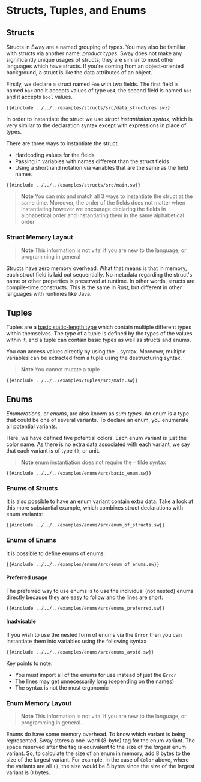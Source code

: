 # Structs, Tuples, and Enums

## Structs

Structs in Sway are a named grouping of types. You may also be familiar with structs via another name: _product types_. Sway does not make any significantly unique usages of structs; they are similar to most other languages which have structs. If you're coming from an object-oriented background, a struct is like the data attributes of an object.

Firstly, we declare a struct named `Foo` with two fields. The first field is named `bar` and it accepts values of type `u64`, the second field is named `baz` and it accepts `bool` values. 

```sway
{{#include ../../../examples/structs/src/data_structures.sw}}
```

In order to instantiate the struct we use _struct instantiation syntax_, which is very similar to the declaration syntax except with expressions in place of types.

There are three ways to instantiate the struct.

- Hardcoding values for the fields
- Passing in variables with names different than the struct fields
- Using a shorthand notation via variables that are the same as the field names

```sway
{{#include ../../../examples/structs/src/main.sw}}
```

> **Note**
> You can mix and match all 3 ways to instantiate the struct at the same time.
> Moreover, the order of the fields does not matter when instantiating however we encourage declaring the fields in alphabetical order and instantiating them in the same alphabetical order

### Struct Memory Layout

> **Note** 
> This information is not vital if you are new to the language, or programming in general

Structs have zero memory overhead. What that means is that in memory, each struct field is laid out sequentially. No metadata regarding the struct's name or other properties is preserved at runtime. In other words, structs are compile-time constructs. This is the same in Rust, but different in other languages with runtimes like Java.

## Tuples

Tuples are a [basic static-length type](./built_in_types.md#tuple-types) which contain multiple different types within themselves. The type of a tuple is defined by the types of the values within it, and a tuple can contain basic types as well as structs and enums.

You can access values directly by using the `.` syntax. Moreover, multiple variables can be extracted from a tuple using the destructuring syntax.

> **Note**
> You cannot mutate a tuple

```sway
{{#include ../../../examples/tuples/src/main.sw}}
```

## Enums

_Enumerations_, or _enums_, are also known as _sum types_. An enum is a type that could be one of several variants. To declare an enum, you enumerate all potential variants.

Here, we have defined five potential colors. Each enum variant is just the color name. As there is no extra data associated with each variant, we say that each variant is of type `()`, or unit.

> **Note**
> enum instantiation does not require the `~` tilde syntax

```sway
{{#include ../../../examples/enums/src/basic_enum.sw}}
```

### Enums of Structs

It is also possible to have an enum variant contain extra data. Take a look at this more substantial example, which combines struct declarations with enum variants:

```sway
{{#include ../../../examples/enums/src/enum_of_structs.sw}}
```

### Enums of Enums

It is possible to define enums of enums:

```sway
{{#include ../../../examples/enums/src/enum_of_enums.sw}}
```

#### Preferred usage

The preferred way to use enums is to use the individual (not nested) enums directly because they are easy to follow and the lines are short:

```sway
{{#include ../../../examples/enums/src/enums_preferred.sw}}
```

#### Inadvisable

If you wish to use the nested form of enums via the `Error` then you can instantiate them into variables using the following syntax

```sway
{{#include ../../../examples/enums/src/enums_avoid.sw}}
```

Key points to note:

- You must import all of the enums for use instead of just the `Error`
- The lines may get unnecessarily long (depending on the names)
- The syntax is not the most ergonomic

### Enum Memory Layout

> **Note**
> This information is not vital if you are new to the language, or programming in general.

Enums do have some memory overhead. To know which variant is being represented, Sway stores a one-word (8-byte) tag for the enum variant. The space reserved after the tag is equivalent to the size of the _largest_ enum variant. So, to calculate the size of an enum in memory, add 8 bytes to the size of the largest variant. For example, in the case of `Color` above, where the variants are all `()`, the size would be 8 bytes since the size of the largest variant is 0 bytes.
